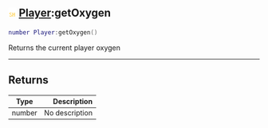## ![shared](../../.gitbook/assets/shared.png) [Player](https://iaswiki.rawr.dev/readme/player):getOxygen

```lua
number Player:getOxygen()
```

Returns the current player oxygen

------
## Returns

| Type   | Description |
| ------ | ----------: |
| number | No description |

